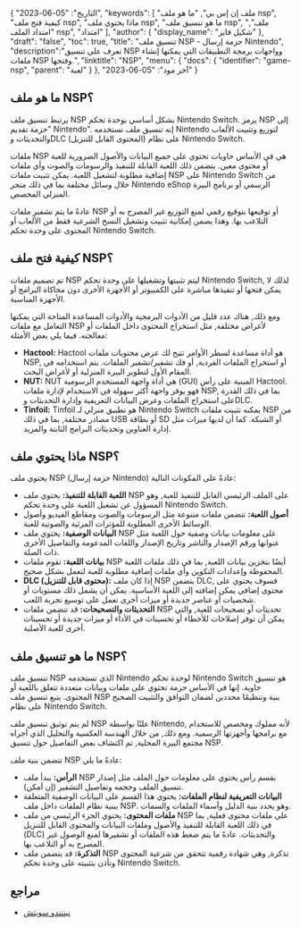 {
"التاريخ": "05-06-2023",
  "keywords": [
"ملف إن إس بي",
"ما هو ملف nsp",
"كيفية فتح ملف nsp",
"ماذا يحتوي ملف nsp",
"ما هو تنسيق ملف nsp",
"ملف",
"امتداد الملف nsp",
"امتداد"
],
  "author": {
"display_name": "شكيل فايز"
},
"draft": "false",
"toc": true,
"title": "تنسيق ملف NSP - حزمة إرسال Nintendo",
  "description":"تعرف على تنسيق NSP وواجهات برمجة التطبيقات التي يمكنها إنشاء ملفات NSP وفتحها.",
"linktitle": "NSP",
  "menu": {
    "docs": {
      "identifier": "game-nsp",
"parent": "لعبة"
}
},
"آخر مود": "05-06-2023"
}

## ما هو ملف NSP؟

يرتبط تنسيق ملف NSP بشكل أساسي بوحدة تحكم Nintendo Switch. يرمز NSP إلى "حزمة تقديم Nintendo". إنه تنسيق ملف تستخدمه Nintendo لتوزيع وتثبيت الألعاب والتحديثات وDLC (المحتوى القابل للتنزيل) على نظام Nintendo Switch.

ملفات NSP هي في الأساس حاويات تحتوي على جميع البيانات والأصول الضرورية للعبة أو محتوى معين. يتضمن ذلك اللعبة القابلة للتنفيذ والرسومات والصوت وأي ملفات إضافية مطلوبة لتشغيل اللعبة. يمكن تثبيت ملفات NSP على Nintendo Switch من خلال وسائل مختلفة بما في ذلك متجر Nintendo eShop الرسمي أو برنامج البيرة المنزلي المخصص.

عادةً ما يتم تشفير ملفات NSP أو توقيعها بتوقيع رقمي لمنع التوزيع غير المصرح به أو التلاعب بها. وهذا يضمن إمكانية تثبيت وتشغيل النسخ الشرعية فقط من الألعاب أو المحتوى على وحدة تحكم Nintendo Switch.

## كيفية فتح ملف NSP؟

تم تصميم ملفات NSP ليتم تثبيتها وتشغيلها على وحدة تحكم Nintendo Switch, لذلك لا يمكن فتحها أو تنفيذها مباشرة على الكمبيوتر أو الأجهزة الأخرى دون محاكاة البرامج أو الأجهزة المناسبة.

ومع ذلك, هناك عدد قليل من الأدوات البرمجية والأدوات المساعدة المتاحة التي يمكنها التعامل مع ملفات NSP لأغراض مختلفة, مثل استخراج المحتوى داخل الملفات أو معالجته. فيما يلي بعض الأمثلة:

- **Hactool:** Hactool هو أداة مساعدة لسطر الأوامر تتيح لك عرض محتويات ملفات NSP, أو استخراج الملفات الفردية, أو فك تشفير/تشفير الملفات. يتم استخدامه في المقام الأول لتطوير البيرة المنزلية أو لأغراض البحث.
- **NUT:** NUT هي أداة واجهة المستخدم الرسومية (GUI) المبنية على رأس Hactool. فهو يوفر واجهة أكثر سهولة في الاستخدام لإدارة ملفات NSP, بما في ذلك القدرة على استخراج الملفات وعرض البيانات التعريفية وإدارة التحديثات وDLC.
- **Tinfoil:** Tinfoil هو تطبيق منزلي لـ Nintendo Switch يمكنه تثبيت ملفات NSP من مصادر مختلفة, بما في ذلك USB أو بطاقة SD أو الشبكة. كما أن لديها ميزات مثل إدارة العناوين وتحديثات البرامج الثابتة والمزيد.

## ماذا يحتوي ملف NSP؟

يحتوي ملف NSP (حزمة إرسال Nintendo) عادةً على المكونات التالية:

- **اللعبة القابلة للتنفيذ:** يحتوي ملف NSP على الملف الرئيسي القابل للتنفيذ للعبة, وهو المسؤول عن تشغيل اللعبة على وحدة تحكم Nintendo Switch.
- **أصول اللعبة:** تتضمن ملفات متنوعة مثل الرسومات والصوت ومقاطع الفيديو وأصول الوسائط الأخرى المطلوبة للمؤثرات المرئية والصوتية للعبة.
- **البيانات الوصفية:** يحتوي ملف NSP على معلومات بيانات وصفية حول اللعبة مثل عنوانها ورقم الإصدار والناشر وتاريخ الإصدار واللغات المدعومة والتفاصيل الأخرى ذات الصلة.
- **بيانات اللعبة:** تقوم ملفات NSP أيضًا بتخزين بيانات اللعبة, بما في ذلك ملفات اللعبة المحفوظة وإعدادات التكوين وأي ملفات إضافية مطلوبة للعبة لتعمل بشكل صحيح.
- **DLC (محتوى قابل للتنزيل):** إذا كان ملف NSP يتضمن DLC, فسوف يحتوي على محتوى إضافي يمكن إضافته إلى اللعبة الأساسية. يمكن أن يشمل ذلك مستويات أو شخصيات أو عناصر جديدة أو ميزات أخرى تعمل على توسيع تجربة اللعب.
- **التحديثات والتصحيحات:** قد تتضمن ملفات NSP تحديثات أو تصحيحات للعبة, والتي يمكن أن توفر إصلاحات للأخطاء أو تحسينات في الأداء أو ميزات جديدة أو تحسينات أخرى للعبة الأصلية.

## ما هو تنسيق ملف NSP؟

تنسيق ملف NSP الذي تستخدمه Nintendo لوحدة تحكم Nintendo Switch هو تنسيق حاوية. إنها في الأساس حزمة تحتوي على ملفات وبيانات متعددة تتعلق باللعبة أو المحتوى. يتبع تنسيق ملف NSP بنية وتنظيمًا محددين لضمان التوافق والتثبيت الصحيح على نظام Nintendo Switch.

لم يتم توثيق تنسيق ملف NSP علنًا بواسطة Nintendo, لأنه مملوك ومخصص للاستخدام مع برامجها وأجهزتها الرسمية. ومع ذلك, من خلال الهندسة العكسية والتحليل الذي أجراه مجتمع البيرة المحلية, تم اكتشاف بعض التفاصيل حول تنسيق NSP.

تتضمن بنية ملف NSP عادةً ما يلي:

- **الرأس:** يبدأ ملف NSP بقسم رأس يحتوي على معلومات حول الملف مثل إصدار تنسيق الملف وحجمه وتفاصيل التشفير (إن أمكن).
- **البيانات التعريفية لنظام الملفات:** يحتوي هذا القسم على البيانات الوصفية المتعلقة ببنية نظام الملفات داخل ملف NSP. وهو يحدد بنية الدليل وأسماء الملفات والسمات.
- **ملفات المحتوى:** يحتوي الجزء الرئيسي من ملف NSP على ملفات محتوى فعلية, بما في ذلك اللعبة القابلة للتنفيذ والأصول وملفات البيانات والمحتوى القابل للتنزيل (DLC) والتحديثات. عادةً ما يتم ضغط هذه الملفات أو تشفيرها لمنع الوصول غير المصرح به أو التلاعب بها.
- **التذكرة:** قد يتضمن ملف NSP تذكرة, وهي شهادة رقمية تتحقق من شرعية المحتوى وتأذن بتثبيته على وحدة تحكم Nintendo Switch.

## مراجع
* [نينتندو سويتش](https://en.wikipedia.org/wiki/Nintendo_Switch)

